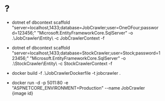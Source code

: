 ﻿# ?

- dotnet ef dbcontext scaffold "server=localhost,1433;database=JobCrawler;user=OneOFour;password=123456;" "Microsoft.EntityFrameworkCore.SqlServer" -o .\JobCrawler\Entity\ -c JobCrawlerContext -f

- dotnet ef dbcontext scaffold "server=localhost,1433;database=StockCrawler;user=Stock;password=123456;" "Microsoft.EntityFrameworkCore.SqlServer" -o .\StockCrawler\Entity\ -c StockCrawlerContext -f

- docker build -f .\JobCrawlerDockerfile -t jobcrawler .

- docker run -d -p 5011:80 -e "ASPNETCORE_ENVIRONMENT=Production" --name JobCrawler {image id}